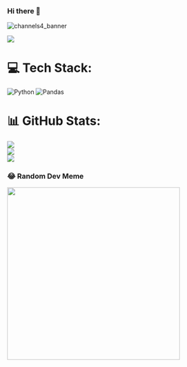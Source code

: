 ### Hi there 👋
![channels4_banner](https://user-images.githubusercontent.com/93329694/235242511-cfa9aa6f-35af-4c18-864d-2fdd207abf4c.jpg)

[![](https://visitcount.itsvg.in/api?id=zaricj&label=Profile%20Views&color=8&icon=5&pretty=false)](https://visitcount.itsvg.in)

# 💻 Tech Stack:
![Python](https://img.shields.io/badge/python-3670A0?style=for-the-badge&logo=python&logoColor=ffdd54) ![Pandas](https://img.shields.io/badge/pandas-%23150458.svg?style=for-the-badge&logo=pandas&logoColor=white)
# 📊 GitHub Stats:
![](https://github-readme-stats.vercel.app/api?username=zaricj&theme=dark&hide_border=false&include_all_commits=true&count_private=true)<br/>
![](https://github-readme-streak-stats.herokuapp.com/?user=zaricj&theme=dark&hide_border=false)<br/>
![](https://github-readme-stats.vercel.app/api/top-langs/?username=zaricj&theme=dark&hide_border=false&include_all_commits=true&count_private=true&layout=compact)

### 😂 Random Dev Meme
<img src='https://randommeme-five.vercel.app/' style="height: 400px;"/>

<!-- Proudly created with GPRM ( https://gprm.itsvg.in ) -->
